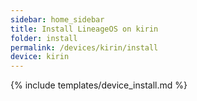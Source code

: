 ```yaml
---
sidebar: home_sidebar
title: Install LineageOS on kirin
folder: install
permalink: /devices/kirin/install
device: kirin
---
```

{% include templates/device_install.md %}
